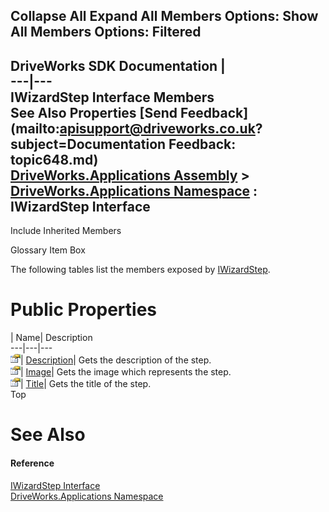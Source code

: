 Collapse All Expand All Members Options: Show All  Members Options: Filtered   
---  
DriveWorks SDK Documentation  |   
---|---  
IWizardStep Interface Members   
See Also Properties [Send Feedback](mailto:apisupport@driveworks.co.uk?subject=Documentation Feedback: topic648.md)  
[DriveWorks.Applications Assembly](topic13.md) > [DriveWorks.Applications Namespace](topic16.md) : IWizardStep Interface  
---  
  
Include Inherited Members    


Glossary Item Box

The following tables list the members exposed by [IWizardStep](topic648.md).

# Public Properties

| Name| Description  
---|---|---  
![ Property](dotnetimages/Property.gif)| [Description](topic653.md)| Gets the description of the step.   
![ Property](dotnetimages/Property.gif)| [Image](topic654.md)| Gets the image which represents the step.   
![ Property](dotnetimages/Property.gif)| [Title](topic655.md)| Gets the title of the step.   
Top

# See Also

#### Reference

[IWizardStep Interface](topic648.md)   
[DriveWorks.Applications Namespace](topic16.md)


